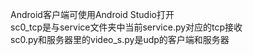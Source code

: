 Android客户端可使用Android Studio打开  
sc0_tcp是与service文件夹中当前service.py对应的tcp接收  
sc0.py和服务器里的video_s.py是udp的客户端和服务器
